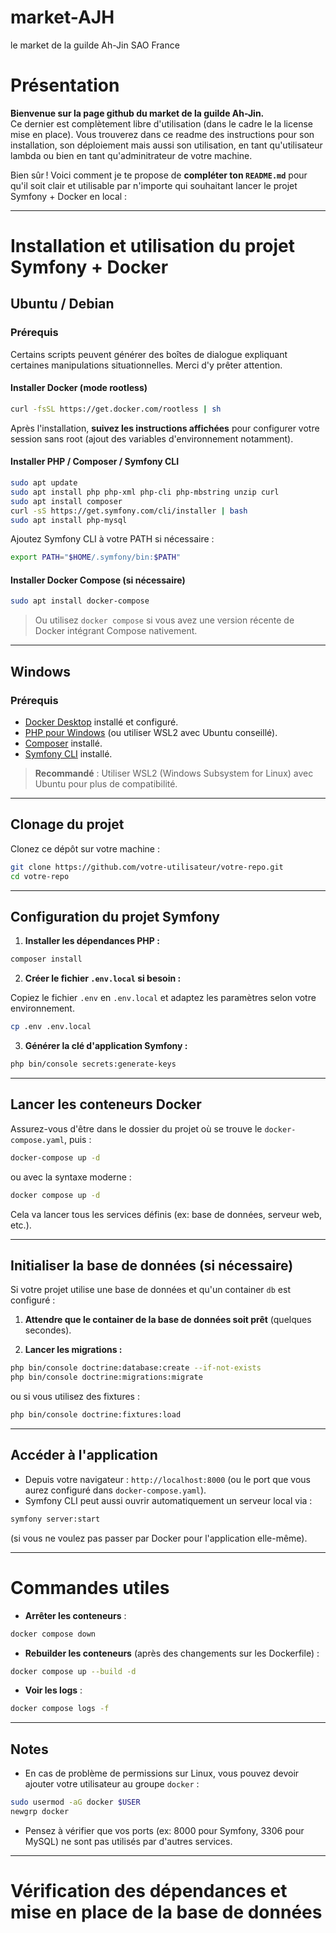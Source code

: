 # market-AJH
le market de la guilde Ah-Jin SAO France

# Présentation
**Bienvenue sur la page github du market de la guilde Ah-Jin.** \
 Ce dernier est complètement libre d'utilisation (dans le cadre le la license mise en place). Vous trouverez dans ce readme des instructions pour son installation, son déploiement mais aussi son utilisation, en tant qu'utilisateur lambda ou bien en tant qu'adminitrateur de votre machine.

Bien sûr ! Voici comment je te propose de **compléter ton `README.md`** pour qu'il soit clair et utilisable par n'importe qui souhaitant lancer le projet Symfony + Docker en local :

---

# Installation et utilisation du projet Symfony + Docker

## Ubuntu / Debian

### Prérequis

Certains scripts peuvent générer des boîtes de dialogue expliquant certaines manipulations situationnelles. Merci d'y prêter attention.

#### Installer Docker (mode rootless)

```bash
curl -fsSL https://get.docker.com/rootless | sh
```

Après l'installation, **suivez les instructions affichées** pour configurer votre session sans root (ajout des variables d'environnement notamment).

#### Installer PHP / Composer / Symfony CLI

```bash
sudo apt update
sudo apt install php php-xml php-cli php-mbstring unzip curl
sudo apt install composer
curl -sS https://get.symfony.com/cli/installer | bash
sudo apt install php-mysql
```

Ajoutez Symfony CLI à votre PATH si nécessaire :

```bash
export PATH="$HOME/.symfony/bin:$PATH"
```

#### Installer Docker Compose (si nécessaire)

```bash
sudo apt install docker-compose
```
> Ou utilisez `docker compose` si vous avez une version récente de Docker intégrant Compose nativement.

---

## Windows

### Prérequis

- [Docker Desktop](https://www.docker.com/products/docker-desktop/) installé et configuré.
- [PHP pour Windows](https://windows.php.net/download/) (ou utiliser WSL2 avec Ubuntu conseillé).
- [Composer](https://getcomposer.org/download/) installé.
- [Symfony CLI](https://symfony.com/download) installé.

> **Recommandé** : Utiliser WSL2 (Windows Subsystem for Linux) avec Ubuntu pour plus de compatibilité.

---

## Clonage du projet

Clonez ce dépôt sur votre machine :

```bash
git clone https://github.com/votre-utilisateur/votre-repo.git
cd votre-repo
```

---

## Configuration du projet Symfony

1. **Installer les dépendances PHP :**

```bash
composer install
```

2. **Créer le fichier `.env.local` si besoin :**

Copiez le fichier `.env` en `.env.local` et adaptez les paramètres selon votre environnement.

```bash
cp .env .env.local
```

3. **Générer la clé d'application Symfony :**

```bash
php bin/console secrets:generate-keys
```

---

## Lancer les conteneurs Docker

Assurez-vous d'être dans le dossier du projet où se trouve le `docker-compose.yaml`, puis :

```bash
docker-compose up -d
```
ou avec la syntaxe moderne :
```bash
docker compose up -d
```

Cela va lancer tous les services définis (ex: base de données, serveur web, etc.).

---

## Initialiser la base de données (si nécessaire)

Si votre projet utilise une base de données et qu'un container `db` est configuré :

1. **Attendre que le container de la base de données soit prêt** (quelques secondes).
   
2. **Lancer les migrations :**

```bash
php bin/console doctrine:database:create --if-not-exists
php bin/console doctrine:migrations:migrate
```
ou si vous utilisez des fixtures :
```bash
php bin/console doctrine:fixtures:load
```

---

## Accéder à l'application

- Depuis votre navigateur : `http://localhost:8000` (ou le port que vous aurez configuré dans `docker-compose.yaml`).
- Symfony CLI peut aussi ouvrir automatiquement un serveur local via :

```bash
symfony server:start
```

(si vous ne voulez pas passer par Docker pour l'application elle-même).

---

# Commandes utiles

- **Arrêter les conteneurs** :

```bash
docker compose down
```

- **Rebuilder les conteneurs** (après des changements sur les Dockerfile) :

```bash
docker compose up --build -d
```

- **Voir les logs** :

```bash
docker compose logs -f
```

---

## Notes

- En cas de problème de permissions sur Linux, vous pouvez devoir ajouter votre utilisateur au groupe `docker` :

```bash
sudo usermod -aG docker $USER
newgrp docker
```

- Pensez à vérifier que vos ports (ex: 8000 pour Symfony, 3306 pour MySQL) ne sont pas utilisés par d'autres services.

---
# Vérification des dépendances et mise en place de la base de données
